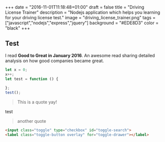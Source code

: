 +++
date = "2016-11-01T11:18:48+01:00"
draft = false
title = "Driving License Trainer"
description = "Nodejs application which helps you learning for your driving license test."
image = "driving_license_trainer.png"
tags = ["javascript","nodejs","express","jquery"]
background = "#EDE8D3"
color = "black"
+++

## Test
I read **Good to Great in January 2016**. An awesome read sharing detailed analysis on how good companies became great.

```typescript
let x = 0;
x++;
let test = function () {
    
};
test();
```

> This is a quote
> yay!

test

> another quote

```html
<input class="toggle" type="checkbox" id="toggle-search">
<label class="toggle-button overlay" for="toggle-drawer"></label>
```